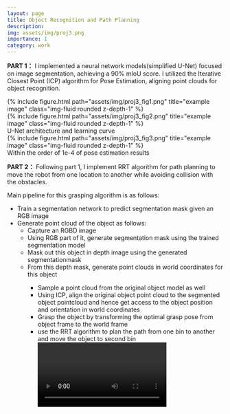 ```yaml
---
layout: page
title: Object Recognition and Path Planning
description:
img: assets/img/proj3.png
importance: 1
category: work
---
```

**PART 1：**
I implemented a neural network models(simplified U-Net) focused on image segmentation, achieving a 90% mIoU score. I utilized the Iterative Closest Point (ICP) algorithm for Pose Estimation, aligning point clouds for object recognition. 

<div class="row justify-content-sm-center">
    <div class="col-sm-6 mt-3 mt-md-0">
        {% include figure.html path="assets/img/proj3_fig1.png" title="example image" class="img-fluid rounded z-depth-1" %}
    </div>
    <div class="col-sm-6 mt-3 mt-md-0">
        {% include figure.html path="assets/img/proj3_fig2.png" title="example image" class="img-fluid rounded z-depth-1" %}
    </div>
</div>
<div class="caption">
    U-Net architecture and learning curve
</div>
<div class="row">
    <div class="col-sm mt-3 mt-md-0">
        {% include figure.html path="assets/img/proj3_fig3.png" title="example image" class="img-fluid rounded z-depth-1" %}
    </div>
</div>
<div class="caption">
    Within the order of 1e-4 of pose estimation results
</div>

**PART 2：**
Following part 1, I implement RRT algorithm for path planning to move the robot from one location to another while avoiding collision with the obstacles. 

Main pipeline for this grasping algorithm is as follows:
<ul>
  <li>Train a segmentation network to predict segmentation mask given an RGB image</li>
  <li>Generate point cloud of the object as follows:
    <ul>
      <li>Capture an RGBD image</li>
      <li>Using RGB part of it, generate segmentation mask using the trained segmentation model</li>
      <li>Mask out this object in depth image using the generated segmentationmask</li>
      <li>From this depth mask, generate point clouds in world coordinates for this object</li>
<ul>
  <li>Sample a point cloud from the original object model as well</li>
  <li>Using ICP, align the original object point cloud to the segmented object pointcloud and hence get access to the object position and orientation in world coordinates</li>
  <li>Grasp the object by transforming the optimal grasp pose from object frame to the world frame</li>
  <li>use the RRT algorithm to plan the path from one bin to another and move the object to second bin</li>

<div class="row justify-content-sm-center align-items-center">
    <div class="col-sm-9 mt-3 mt-md-0">
        <video class="img-fluid rounded" controls>
            <source src="/assets/video/part4_recording.mp4" type="video/mp4">
            Your browser does not support the video tag.
        </video>
    </div>
</div>
